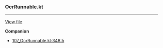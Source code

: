 ### OcrRunnable.kt
---
[View file](../files/107_OcrRunnable.kt)

**Companion**

 - [107_OcrRunnable.kt:348:5](../files/107_OcrRunnable.kt#L348)
